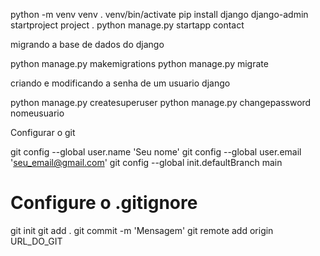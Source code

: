 python -m venv venv
. venv/bin/activate
pip install django
django-admin startproject project .
python manage.py startapp contact


migrando a base de dados do django

python manage.py makemigrations
python manage.py migrate

criando e modificando a senha de um usuario django

python manage.py createsuperuser
python manage.py changepassword nomeusuario

Configurar o git

git config --global user.name 'Seu nome'
git config --global user.email 'seu_email@gmail.com'
git config --global init.defaultBranch main
# Configure o .gitignore
git init
git add .
git commit -m 'Mensagem'
git remote add origin URL_DO_GIT